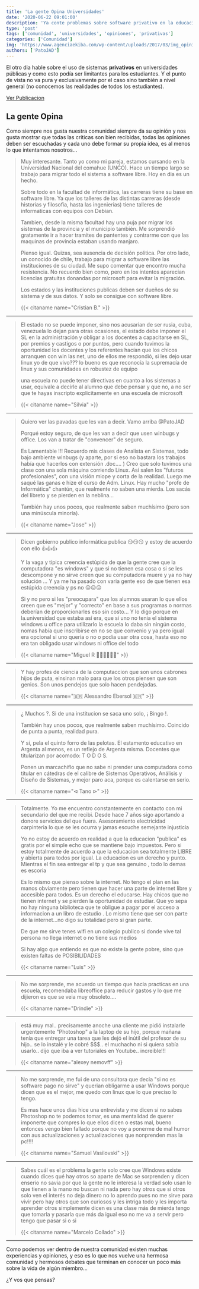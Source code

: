 ```yaml
---
title: 'La gente Opina Universidades'
date: '2020-06-22 09:01:00'
description: 'Ya conte problemas sobre software privativo en la educacion publica, ahora es turno de la comunidad de opinar'
type: 'post'
tags: ['comunidad', 'universidades', 'opiniones', 'privativas']
categories: ['Comunidad']
img: 'https://www.agenciaekiba.com/wp-content/uploads/2017/03/img_opiniones_900x600.jpg'
authors: ['PatoJAD']
---
```


El otro dia hable sobre el uso de sistemas **privativos** en universidades públicas y como esto podía ser limitantes para los estudiantes. Y el punto de vista no va pura y exclusivamente por el caso sino también a nivel general (no conocemos las realidades de todos los estudiantes).

[Ver Publicacion](/post/2020/06/universidades-públicas-privativas/)

## La gente Opina

Como siempre nos gusta nuestra comunidad siempre da su opinión y nos gusta mostrar que todas las criticas son bien recibidas, todas las opiniones deben ser escuchadas y cada uno debe formar su propia idea, es al menos lo que intentamos nosotros…

> Muy interesante. Tanto yo como mi pareja, estamos cursando en la Universidad Nacional del comahue (UNCO). Hace un tiempo largo se trabajo para migrar todo el sistema a software libre. Hoy en dia es un hecho.
>
> Sobre todo en la facultad de informática, las carreras tiene su base en software libre. Ya que los talleres de las distintas carreras (desde historias y filosofia, hasta las ingenierias) tiene talleres de informaticas con equipos con Debian.
>
> Tambien, desde la misma facultad hay una puja por migrar los sistemas de la provincia y el municipio también. Me sorprendió gratamente ir a hacer tramites de pantentes y contrarme con que las maquinas de provincia estaban usando manjaro.
>
> Pienso igual. Quizas, sea ausencia de decisión politica.
> Por otro lado, un conocido de chile, trabajo para migrar a software libre las instituciones de su ciudad. Me supo comentar que encontro mucha resistencia. No recuerdo bien como, pero en los intentos aparecian licencias gratuitas donandas por microsoft para evitar la migración.
>
> Los estados y las instituciones publicas deben ser dueños de su sistema y de sus datos. Y solo se consigue con software libre.
>
> {{< citaname name="Cristian B." >}}

---

> El estado no se puede imponer, sino nos acusarian de ser rusia, cuba, venezuela lo dejan para otras ocasiones, el estado debe imponer el SL en la administración y obligar a los docentes a capacitarse en SL, por premios y castigos o por puntos, pero cuando tuvimos la oportunidad los docentes y los referentes hacían que los chicos arranquen con win las net, uno de ellos me respondió, si les dejo usar linux yo de que vivo??? lo bueno es que reconocía la supremacía de linux y sus comunidades en robustez de equipo
>
> una escuela no puede tener directivas en cuanto a los sistemas a usar, equivale a decirle al alumno que debe pensar y que no, a no ser que te hayas inscripto explicitamente en una escuela de microsoft
>
> {{< citaname name="Silvia" >}}

---

> Quiero ver las pavadas que les van a decir. Vamo arriba @PatoJAD
>
> Porqué estoy seguro, de que les van a decir que usen winbugs y office. Los van a tratar de "convencer" de seguro.
>
> Es Lamentable !!! Recuerdo mis clases de Analista en Sistemas, todo bajo ambiente winbugs (y aparte, por si eso no bastara los trabajos había que hacerlos con extensión .doc.... )
> Creo que solo tuvimos una clase con una sola máquina corriendo Linux. Así salen los "futuros profesionales", con una visión miope y corta de la realidad. Luego me saqué las ganas e hize el curso de Adm. Linux.
> Hay mucho "profe de Informática" chantún, que realmente no saben una mierda. Los sacás del libreto y se pierden en la neblina...
>
> También hay unos pocos, que realmente saben muchísimo (pero son una minúscula minoría).
>
> {{< citaname name="Jose" >}}

---

> Dicen gobierno publico informática publica 😏😏😏 y estoy de acuerdo con ello 👍👍👍
>
> Y la vaga y típica creencia estúpida de que la gente cree que la computadora "es windows" y que si no tienen esa cosa o si se les descompone y no sirve creen que su computadora muere y ya no hay solución ... Y ya me ha pasado con varia gente eso de que tienen esa estúpida creencia y ps no 😑😑😑
>
> Si y no pero si les "preocupara" que los alumnos usaran lo que ellos creen que es "mejor" y "correcto" en base a sus programas o normas deberían de proporcionarles eso sin costo... Y lo digo porque en la.universidad que estaba así era, que si uno no tenia el sistema windows u office para utilizarlo la escuela lo daba sin ningún costo, nomas había que inscribirse en no se que convenio y ya pero igual era opcional si uno quería o no o podía usar otra cosa, hasta eso no era tan obligado usar windows ni office del todo
>
> {{< citaname name="Miguel R 🙋‍♂🇲🇽👨‍✈" >}}

---

> Y hay profes de ciencia de la computaccion que son unos cabrones hijos de puta, einsinan malo para que los otros piensen que son genios.
> Son unos pendejos que solo hacen pendejadas.
>
> {{< citaname name="🇧🇷 Alessandro Ebersol 🇧🇷" >}}

---

> ¿ Muchos ?.
> Si de una institucion se saca uno solo, ¡ Bingo !.
>
> También hay unos pocos, que realmente saben muchísimo.
> Coincido de punta a punta, realidad pura.
>
> Y si, pela el quinto forro de las pelotas.
> El estamento educativo en Argenta al menos, es un reflejo de Argenta misma.
> Docentes que titularizan por acomodo: T O D O S.
>
> Ponen un marcachiflo que no sabe ni prender una computadora como titular en cátedras de el calibre de Sistemas Operativos, Análisis y Diseño de Sistemas, y mejor paro aca, porque es calentarse en serio.
>
> {{< citaname name="⊲ Tano ⊳" >}}

---

> Totalmente. Yo me encuentro constantemente en contacto con mi secundario del que me recibi. Desde hace 7 años sigo aportando a donore servicios del que fuera. Asesoramiento electricidad carpinteria lo que se les ocurra y jamas escuche semejante injusticia
>
> Yo no estoy de acuerdo en realidad a que la educacion "publica" es gratis por el simple echo que se mantiene bajo impuestos. Pero si estoy totalmente de acuerdo a que la educacion sea totalmente LIBRE y abierta para todos por igual. La educacion es un derecho y punto. Mientras el fin sea entregar el tp y que sea genuino , todo lo demas es escoria
>
> Es lo mismo que pienso sobre la internet. No tengo el plan en las manos obviamente pero tienen que hacer una parte de internet libre y accesible para todos. Es un derecho el educarse. Hay chicos que no tienen internet y se pierden la oportunidad de estudiar. Que yo sepa no hay ninguna biblioteca que te obligue a pagar por el acceso a informacion a un libro de estudio . Lo mismo tiene que ser con parte de la internet...no digo su totalidad pero si gran parte.
>
> De que me sirve tenes wifi en un colegio publico si donde vive tal persona no llega internet o no tiene sus medios
>
> Si hay algo que entiendo es que no existe la gente pobre, sino que existen faltas de POSIBILIDADES
>
> {{< citaname name="Luis" >}}

---

> No me sorprende, me acuerdo un tiempo que hacia practicas en una escuela, recomendaba libreoffice para reducir gastos y lo que me dijieron es que se veia muy obsoleto....
>
> {{< citaname name="Drindie" >}}

---

> está muy mal.. precisamente anoche una cliente me pidió instalarle urgentemente "Photoshop" a la laptop de su hijo, porque mañana tenía que entregar una tarea que les dejó el inútil del profesor de su hijo.. se lo instalé y le cobré $$$.. el muchacho ni si quiera sabía usarlo.. dijo que iba a ver tutoriales en Youtube.. increible!!!
>
> {{< citaname name="alexey nemovff" >}}

---

> No me sorprende, me fui de una consultora que decia "si no es software pago no sirve" y querian obligarme a usar Windows porque dicen que es el mejor, me quedo con linux que lo que preciso lo tengo.
>
> Es mas hace unos dias hice una entrevista y me dicen si no sabes Photoshop no te podemos tomar, es una mentalidad de querer imponerte que compres lo que ellos dicen o estas mal, bueno entonces vengo bien fallado porque no voy a ponerme de mal humor con aus actualizaciones y actualizaciones que nonprenden mas la pc!!!!
>
> {{< citaname name="Samuel Vasilovski" >}}

---

> Sabes cuál es el problema la gente solo cree que Windows existe cuando dices qué hay otros so aparte de Mac se sorprenden y dicen enserio no savia por que la gente no le interesa la verdad solo usan lo que tienen a la mano no buscan ni nada pero hay otros que si otros solo ven el interés no deja dinero no lo aprendo pues no me sirve para vivir pero hay otros que son curiosos y les intriga todo y les importa aprender otros simplemente dicen es una clase más de mierda tengo que tomarla y pasarla que más da igual eso no me va a servir pero tengo que pasar si o si
>
> {{< citaname name="Marcelo Collado" >}}

---

Como podemos ver dentro de nuestra comunidad existen muchas experiencias y opiniones, y eso es lo que nos vuelve una hermosa comunidad y hermosos debates que terminan en conocer un poco más sobre la vida de algún miembro…

¿Y vos que pensas?
